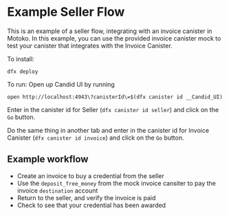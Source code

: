 # Example Seller Flow

This is an example of a seller flow, integrating with an invoice canister in Motoko. In this example, you can use the provided invoice canister mock to test your canister that integrates with the Invoice Canister.

To install: 

`dfx deploy`

To run:
Open up Candid UI by running
```
open http://localhost:4943\?canisterId\=$(dfx canister id __Candid_UI)
```

Enter in the canister id for Seller (`dfx canister id seller`) and click on the `Go` button.

Do the same thing in another tab and enter in the canister id for Invoice Canister (`dfx canister id invoice`) and click on the `Go` button.

## Example workflow

* Create an invoice to buy a credential from the seller
* Use the `deposit_free_money` from the mock invoice cansiter to pay the invoice `destination` account
* Return to the seller, and verify the invoice is paid
* Check to see that your credential has been awarded
